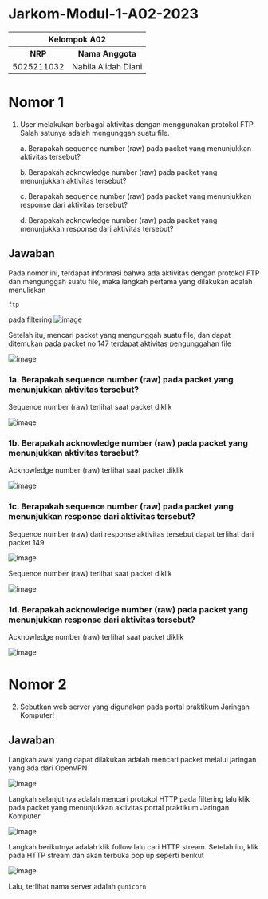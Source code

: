 # Jarkom-Modul-1-A02-2023
<table>
    <tr>
        <th colspan=2> Kelompok A02 </th>
    </tr>
    <tr>
        <th>NRP</th>
        <th>Nama Anggota</th>
    </tr>
    <tr>
        <td>5025211032</td>
        <td>Nabila A'idah Diani</td>
    </tr>
</table>


# Nomor 1
1. User melakukan berbagai aktivitas dengan menggunakan protokol FTP. Salah satunya adalah mengunggah suatu file.
   
    a. Berapakah sequence number (raw) pada packet yang menunjukkan aktivitas tersebut? 
    
    b. Berapakah acknowledge number (raw) pada packet yang menunjukkan aktivitas tersebut? 
    
    c. Berapakah sequence number (raw) pada packet yang menunjukkan response dari aktivitas tersebut?
    
    d. Berapakah acknowledge number (raw) pada packet yang menunjukkan response dari aktivitas tersebut?

## Jawaban

Pada nomor ini, terdapat informasi bahwa ada aktivitas dengan protokol FTP dan mengunggah suatu file, maka langkah pertama yang dilakukan adalah menuliskan
```
ftp
```
pada filtering
![image](https://github.com/nabilaaidah/Jarkom-Modul-1-A02-2023/assets/110476969/63b58dc5-8c3b-4b5d-b248-440d4bbf6880)

Setelah itu, mencari packet yang mengunggah suatu file, dan dapat ditemukan pada packet no 147 terdapat aktivitas pengunggahan file

![image](https://github.com/nabilaaidah/Jarkom-Modul-1-A02-2023/assets/110476969/995ef19e-8f10-4488-9a39-584a82e46207)

### 1a. Berapakah sequence number (raw) pada packet yang menunjukkan aktivitas tersebut?

Sequence number (raw) terlihat saat packet diklik

![image](https://github.com/nabilaaidah/Jarkom-Modul-1-A02-2023/assets/110476969/7dd10a95-bca9-4755-a3fc-d69ef9cdda39)

### 1b. Berapakah acknowledge number (raw) pada packet yang menunjukkan aktivitas tersebut? 

Acknowledge number (raw) terlihat saat packet diklik

![image](https://github.com/nabilaaidah/Jarkom-Modul-1-A02-2023/assets/110476969/56f634e9-b246-4be5-b819-819ebc9aa2e5)

### 1c. Berapakah sequence number (raw) pada packet yang menunjukkan response dari aktivitas tersebut?

Sequence number (raw) dari response aktivitas tersebut dapat terlihat dari packet 149

![image](https://github.com/nabilaaidah/Jarkom-Modul-1-A02-2023/assets/110476969/002c337c-c4aa-4fb3-9a8e-c49ee95222ef)

Sequence number (raw) terlihat saat packet diklik

![image](https://github.com/nabilaaidah/Jarkom-Modul-1-A02-2023/assets/110476969/8728784c-6ace-42e1-83aa-5bf4fc0996f6)

### 1d. Berapakah acknowledge number (raw) pada packet yang menunjukkan response dari aktivitas tersebut?

Acknowledge number (raw) terlihat saat packet diklik

![image](https://github.com/nabilaaidah/Jarkom-Modul-1-A02-2023/assets/110476969/3c6e61f2-0b05-40b8-8ad1-4cf5f6c35ebc)


# Nomor 2
2. Sebutkan web server yang digunakan pada portal praktikum Jaringan Komputer!

## Jawaban

Langkah awal yang dapat dilakukan adalah mencari packet melalui jaringan yang ada dari OpenVPN

![image](https://github.com/nabilaaidah/Jarkom-Modul-1-A02-2023/assets/110476969/ba727543-bbaa-415d-b96f-f0e88ac1c9db)

Langkah selanjutnya adalah mencari protokol HTTP pada filtering lalu klik pada packet yang menunjukkan aktivitas portal praktikum Jaringan Komputer

![image](https://github.com/nabilaaidah/Jarkom-Modul-1-A02-2023/assets/110476969/5ad47036-4be0-4423-bef7-71e5a8a6b2ba)

Langkah berikutnya adalah klik follow lalu cari HTTP stream. Setelah itu, klik pada HTTP stream dan akan terbuka pop up seperti berikut

![image](https://github.com/nabilaaidah/Jarkom-Modul-1-A02-2023/assets/110476969/a49ef58e-458a-4300-91ba-4600beaed00a)

Lalu, terlihat nama server adalah `gunicorn`
